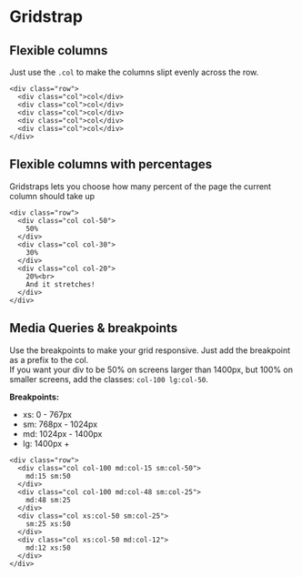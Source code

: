 Gridstrap
=========

Flexible columns
----------------

Just use the `.col` to make the columns slipt evenly across the row.

```
<div class="row">
  <div class="col">col</div>
  <div class="col">col</div>
  <div class="col">col</div>
  <div class="col">col</div>
  <div class="col">col</div>
</div>
```

Flexible columns with percentages
---------------------------------

Gridstraps lets you choose how many percent of the page the current
column should take up

```
<div class="row">
  <div class="col col-50">
    50%
  </div>
  <div class="col col-30">
    30%
  </div>
  <div class="col col-20">
    20%<br>
    And it stretches!
  </div>
</div>
```

Media Queries & breakpoints
---------------------------

Use the breakpoints to make your grid responsive. Just add the
breakpoint as a prefix to the col.  
If you want your div to be 50% on screens larger than 1400px, but 100%
on smaller screens, add the classes: `col-100 lg:col-50`.

**Breakpoints:**

- xs: 0 - 767px
- sm: 768px - 1024px
- md: 1024px - 1400px
- lg: 1400px +

```
<div class="row">
  <div class="col col-100 md:col-15 sm:col-50">
    md:15 sm:50
  </div>
  <div class="col col-100 md:col-48 sm:col-25">
    md:48 sm:25
  </div>
  <div class="col xs:col-50 sm:col-25">
    sm:25 xs:50
  </div>
  <div class="col xs:col-50 md:col-12">
    md:12 xs:50
  </div>
</div>
```
